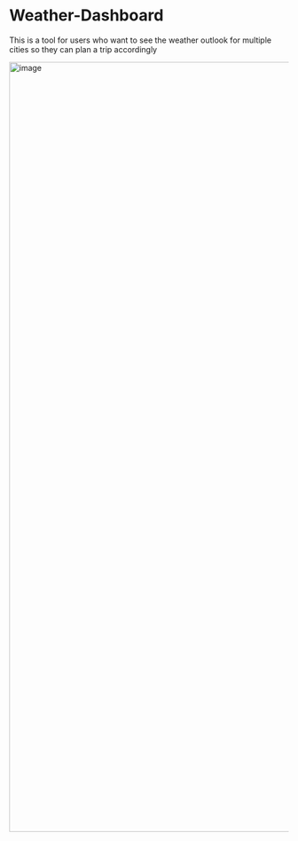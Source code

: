 # Weather-Dashboard
This is a tool for users who want to see the weather outlook for multiple cities
so they can plan a trip accordingly

<img width="1387" alt="image" src="https://user-images.githubusercontent.com/96856996/157110112-6f4b54ee-448d-45cc-ae03-ef75f33f84c8.png">
